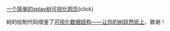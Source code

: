 [一个简单的splay树可视化网页](https://vereimiou.github.io/splay-tree-visualization/splayTree.html)(click)

树的绘制代码借鉴了[可视化数据结构——让你的树跃然纸上](https://blog.csdn.net/weixin_42684490/article/details/123780800?fromshare=blogdetail&sharetype=blogdetail&sharerId=123780800&sharerefer=PC&sharesource=m0_69130707&sharefrom=from_link)，致谢！
